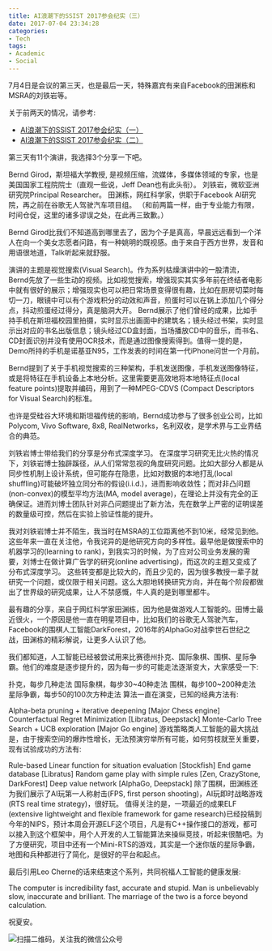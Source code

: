 ```yaml
---
title: AI浪潮下的SSIST 2017参会纪实（三）
date: 2017-07-04 23:34:28
categories:
- Tech
tags:
- Academic
- Social
---
```


7月4日是会议的第三天，也是最后一天，特殊嘉宾有来自Facebook的田渊栋和MSRA的刘铁岩等。

关于前两天的情况，请参考:
- [AI浪潮下的SSIST 2017参会纪实（一）](/2017/07/02/ssist-2017-1/)
- [AI浪潮下的SSIST 2017参会纪实（二）](/2017/07/03/ssist-2017-2/)

第三天有11个演讲，我选择3个分享一下吧。

Bernd Girod，斯坦福大学教授, 是视频压缩，流媒体，多媒体领域的专家，也是美国国家工程院院士（直观一些说，Jeff Dean也有此头衔）。
刘铁岩，微软亚洲研究院Principal Researcher。
田渊栋，网红科学家，供职于Facebook AI研究院，再之前在谷歌无人驾驶汽车项目组。
（和前两篇一样，由于专业能力有限，时间仓促，这里的诸多谬误之处，在此再三致歉。）

Bernd Girod比我们不知道高到哪里去了，因为个子是真高，早晨远远看到一个洋人在向一个美女志愿者问路，有一种姚明的既视感。由于来自于西方世界，发音和用语很地道，Talk听起来就舒服。

演讲的主题是视觉搜索(Visual Search)。作为系列枯燥演讲中的一股清流，Bernd先放了一些生动的视频。比如视觉搜索，增强现实其实多年前在终结者电影中就有很好的展示；增强现实也可以把日常场景变得很有趣，比如在厨房切菜时每切一刀，眼镜中可以有个游戏积分的动效和声音，煎蛋时可以在锅上添加几个得分点，抖动煎蛋经过得分，真是脑洞大开。
Bernd展示了他们曾经的成果，比如手持手机在斯坦福校园里拍摄，实时显示出画面中的建筑名；镜头经过书架，实时显示出对应的书名出版信息；镜头经过CD盒封面，当场播放CD中的音乐，而书名、CD封面识别并没有使用OCR技术，而是通过图像搜索得到。值得一提的是，Demo所持的手机是诺基亚N95，工作发表的时间在第一代iPhone问世一个月前。

Bernd提到了关于手机视觉搜索的三种架构，手机发送图像，手机发送图像特征，或是将特征在手机设备上本地分析。这里需要更高效地将本地特征点(local feature points)提取并编码，用到了一种MPEG-CDVS (Compact Descriptors for Visual Search)的标准。

也许是受硅谷大环境和斯坦福传统的影响，Bernd成功参与了很多创业公司，比如Polycom, Vivo Software, 8x8, RealNetworks，名利双收，是学术界与工业界结合的典范。

刘铁岩博士带给我们的分享是分布式深度学习。
在深度学习研究无比火热的情况下，刘铁岩博士独辟蹊径，从人们常常忽视的角度研究问题。比如大部分人都是从同步性机制上设计系统，但可能存在隐患，比如对数据的本地打乱(local shuffling)可能破坏独立同分布的假设(i.i.d.)，进而影响收敛性；而对非凸问题(non-convex)的模型平均方法(MA, model average)，在理论上并没有完全的正确保证。进而刘博士团队针对非凸问题提出了新方法，先在数学上严密的证明误差的数量级可控，然后在实验上验证性能的提升。

我对刘铁岩博士并不陌生，我当时在MSRA的工位距离他不到10米，经常见到他。这些年来一直在关注他，令我诧异的是他研究方向的多样性。最早他是做搜索中的机器学习的(learning to rank)，到我实习的时候，为了应对公司业务发展的需要，刘博士在做计算广告学的研究(online advertising)，而这次的主题又变成了分布式深度学习。
这些转变都是比较大的，而且少见的，因为很多教授一辈子就研究一个问题，或仅限于相关问题。这么大胆地转换研究方向，并在每个阶段都做出了世界级的研究成果，让人不禁感慨，牛人真的是到哪里都牛。

最有趣的分享，来自于网红科学家田渊栋，因为他是做游戏人工智能的。田博士最近很火，一个原因是他一直在明星项目中，比如我们的谷歌无人驾驶汽车，Facebook的围棋人工智能DarkForest，2016年的AlphaGo对战李世石世纪之战，田渊栋的精彩解说，让更多人认识了他。

我们都知道，人工智能已经被尝试用来比赛德州扑克、国际象棋、围棋、星际争霸。他们的难度是逐步提升的，因为每一步的可能走法逐渐变大，大家感受一下:

扑克，每步几种走法
国际象棋，每步30~40种走法
围棋，每步100~200种走法
星际争霸，每步50的100次方种走法
算法一直在演变，已知的经典方法有:

Alpha-beta pruning + iterative deepening [Major Chess engine]
Counterfactual Regret Minimization [Libratus, Deepstack]
Monte-Carlo Tree Search + UCB exploration [Major Go engine]
游戏策略类人工智能的最大挑战是，由于搜索空间的爆炸性增长，无法预演穷举所有可能，如何剪枝就至关重要，现有试验成功的方法有:

Rule-based
Linear function for situation evaluation [Stockfish]
End game database [Libratus]
Random game play with simple rules [Zen, CrazyStone, DarkForest]
Deep value network [AlphaGo, Deepstack]
除了围棋，田渊栋还为我们展示了AI玩第一人称射击(FPS, first person shooting)，AI玩即时战略游戏(RTS real time strategy)，很好玩。
值得关注的是，一项最近的成果ELF (extensive lightweight and flexible framework for game research)已经投稿到今年的NIPS，预计本周会开源ELF这个项目，凡是有C++操作接口的游戏，都可以接入到这个框架中，用个人开发的人工智能算法来操纵竞技，听起来很酷吧。为了方便研究，项目中还有一个Mini-RTS的游戏，其实是一个迷你版的星际争霸，地图和兵种都进行了简化，是很好的平台和起点。

最后引用Leo Cherne的话来结束这个系列，共同祝福人工智能的健康发展:

The computer is incredibility fast, accurate and stupid. Man is unbelievably slow, inaccurate and brilliant. The marriage of the two is a force beyond calculation.

祝夏安。

![扫描二维码，关注我的微信公众号](/images/qrcode_songzheglobal_2017.jpg)
